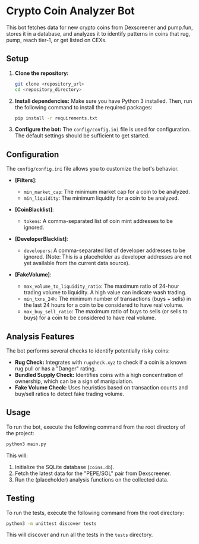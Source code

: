 # Crypto Coin Analyzer Bot

This bot fetches data for new crypto coins from Dexscreener and pump.fun, stores it in a database, and analyzes it to identify patterns in coins that rug, pump, reach tier-1, or get listed on CEXs.

## Setup

1.  **Clone the repository:**
    ```bash
    git clone <repository_url>
    cd <repository_directory>
    ```

2.  **Install dependencies:**
    Make sure you have Python 3 installed. Then, run the following command to install the required packages:
    ```bash
    pip install -r requirements.txt
    ```

3.  **Configure the bot:**
    The `config/config.ini` file is used for configuration. The default settings should be sufficient to get started.

## Configuration

The `config/config.ini` file allows you to customize the bot's behavior.

*   **[Filters]**:
    *   `min_market_cap`: The minimum market cap for a coin to be analyzed.
    *   `min_liquidity`: The minimum liquidity for a coin to be analyzed.

*   **[CoinBlacklist]**:
    *   `tokens`: A comma-separated list of coin mint addresses to be ignored.

*   **[DeveloperBlacklist]**:
    *   `developers`: A comma-separated list of developer addresses to be ignored. (Note: This is a placeholder as developer addresses are not yet available from the current data source).

*   **[FakeVolume]**:
    *   `max_volume_to_liquidity_ratio`: The maximum ratio of 24-hour trading volume to liquidity. A high value can indicate wash trading.
    *   `min_txns_24h`: The minimum number of transactions (buys + sells) in the last 24 hours for a coin to be considered to have real volume.
    *   `max_buy_sell_ratio`: The maximum ratio of buys to sells (or sells to buys) for a coin to be considered to have real volume.

## Analysis Features

The bot performs several checks to identify potentially risky coins:

*   **Rug Check:** Integrates with `rugcheck.xyz` to check if a coin is a known rug pull or has a "Danger" rating.
*   **Bundled Supply Check:** Identifies coins with a high concentration of ownership, which can be a sign of manipulation.
*   **Fake Volume Check:** Uses heuristics based on transaction counts and buy/sell ratios to detect fake trading volume.

## Usage

To run the bot, execute the following command from the root directory of the project:
```bash
python3 main.py
```
This will:
1.  Initialize the SQLite database (`coins.db`).
2.  Fetch the latest data for the "PEPE/SOL" pair from Dexscreener.
3.  Run the (placeholder) analysis functions on the collected data.

## Testing

To run the tests, execute the following command from the root directory:
```bash
python3 -m unittest discover tests
```

This will discover and run all the tests in the `tests` directory.
